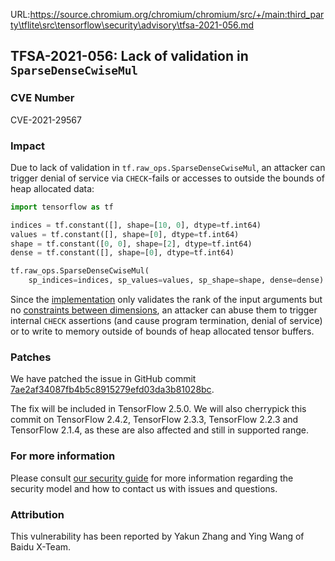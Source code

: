 URL:https://source.chromium.org/chromium/chromium/src/+/main:third_party\tflite\src\tensorflow\security\advisory\tfsa-2021-056.md
## TFSA-2021-056: Lack of validation in `SparseDenseCwiseMul`

### CVE Number
CVE-2021-29567

### Impact
Due to lack of validation in `tf.raw_ops.SparseDenseCwiseMul`, an attacker can
trigger denial of service via `CHECK`-fails or accesses to outside the bounds of
heap allocated data:

```python
import tensorflow as tf

indices = tf.constant([], shape=[10, 0], dtype=tf.int64)
values = tf.constant([], shape=[0], dtype=tf.int64)
shape = tf.constant([0, 0], shape=[2], dtype=tf.int64)
dense = tf.constant([], shape=[0], dtype=tf.int64)

tf.raw_ops.SparseDenseCwiseMul(
    sp_indices=indices, sp_values=values, sp_shape=shape, dense=dense)
```

Since the
[implementation](https://github.com/tensorflow/tensorflow/blob/38178a2f7a681a7835bb0912702a134bfe3b4d84/tensorflow/core/kernels/sparse_dense_binary_op_shared.cc#L68-L80)
only validates the rank of the input arguments but no [constraints between
dimensions](https://www.tensorflow.org/api_docs/python/tf/raw_ops/SparseDenseCwiseMul),
an attacker can abuse them to trigger internal `CHECK` assertions (and cause
program termination, denial of service) or to write to memory outside of bounds
of heap allocated tensor buffers.


### Patches
We have patched the issue in GitHub commit
[7ae2af34087fb4b5c8915279efd03da3b81028bc](https://github.com/tensorflow/tensorflow/commit/7ae2af34087fb4b5c8915279efd03da3b81028bc).

The fix will be included in TensorFlow 2.5.0. We will also cherrypick this
commit on TensorFlow 2.4.2, TensorFlow 2.3.3, TensorFlow 2.2.3 and TensorFlow
2.1.4, as these are also affected and still in supported range.

### For more information
Please consult [our security
guide](https://github.com/tensorflow/tensorflow/blob/master/SECURITY.md) for
more information regarding the security model and how to contact us with issues
and questions.

### Attribution
This vulnerability has been reported by Yakun Zhang and Ying Wang of Baidu
X-Team.
